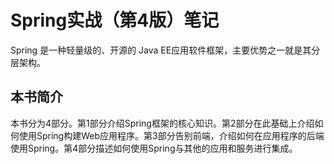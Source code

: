 # Spring实战（第4版）笔记

Spring 是一种轻量级的、开源的 Java EE应用软件框架，主要优势之一就是其分层架构。
<!--more-->

## 本书简介
本书分为4部分。第1部分介绍Spring框架的核心知识。第2部分在此基础上介绍如何使用Spring构建Web应用程序。第3部分告别前端，介绍如何在应用程序的后端使用Spring。第4部分描述如何使用Spring与其他的应用和服务进行集成。

